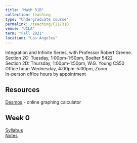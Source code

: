 ```yaml
---
title: "Math 31B"
collection: teaching
type: "Undergraduate course"
permalink: /teaching/F21/31B
venue: "UCLA"
term: "Fall 2021"
location: "Los Angeles"
---
```


Integration and Infinite Series, with Professor Robert Greene. \
Section 2C: Tuesday, 1:00pm-1:50pm, Boelter 5422 \
Section 2D: Thursday, 1:00pm-1:50pm, W.G. Young CS50 \
Office hour: Wednesday, 4:00pm-5:00pm, Zoom \
In-person office hours by appointment
## Resources
[Desmos](https://desmos.com) - online graphing calculator
## Week 0
[Syllabus](https://joycechew.github.io/files/F21-31B-syllabus.pdf) \
[Notes](https://joycechew.github.io/files/F21-31B-week0.pdf)
